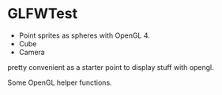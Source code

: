 # GLFWTest
* Point sprites as spheres with OpenGL 4.
* Cube
* Camera

pretty convenient as a starter point to display stuff with opengl.

Some OpenGL helper functions.
